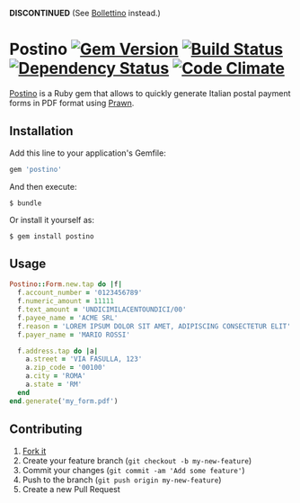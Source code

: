 **DISCONTINUED** (See [Bollettino](https://github.com/interconn-isp/bollettino) instead.)

# Postino [![Gem Version](https://badge.fury.io/rb/postino.png)](http://badge.fury.io/rb/postino) [![Build Status](https://travis-ci.org/interconn-wisp/postino.png?branch=master)](https://travis-ci.org/interconn-wisp/postino) [![Dependency Status](https://gemnasium.com/interconn-wisp/postino.png)](https://gemnasium.com/interconn-wisp/postino) [![Code Climate](https://codeclimate.com/github/interconn-wisp/postino.png)](https://codeclimate.com/github/interconn-wisp/postino)

[Postino](https://github.com/interconn-wisp/postino) is a Ruby gem that allows to quickly generate Italian postal
payment forms in PDF format using [Prawn](https://github.com/prawnpdf/prawn).

## Installation

Add this line to your application's Gemfile:

```ruby
gem 'postino'
```

And then execute:

```console
$ bundle
```

Or install it yourself as:

```console
$ gem install postino
```

## Usage

```ruby
Postino::Form.new.tap do |f|
  f.account_number = '0123456789'
  f.numeric_amount = 11111
  f.text_amount = 'UNDICIMILACENTOUNDICI/00'
  f.payee_name = 'ACME SRL'
  f.reason = 'LOREM IPSUM DOLOR SIT AMET, ADIPISCING CONSECTETUR ELIT'
  f.payer_name = 'MARIO ROSSI'

  f.address.tap do |a|
    a.street = 'VIA FASULLA, 123'
    a.zip_code = '00100'
    a.city = 'ROMA'
    a.state = 'RM'
  end
end.generate('my_form.pdf')
```

## Contributing

1. [Fork it](http://github.com/interconn-wisp/postino/fork)
2. Create your feature branch (`git checkout -b my-new-feature`)
3. Commit your changes (`git commit -am 'Add some feature'`)
4. Push to the branch (`git push origin my-new-feature`)
5. Create a new Pull Request
